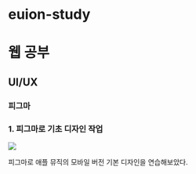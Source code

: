 # euion-study

<h1>웹 공부</h1>

<h2> UI/UX </h2>
<h3> 피그마 <h3>
<h3>1. 피그마로 기초 디자인 작업</h3>
<img src="image/rmFigmaFin.png">
<p> 피그마로 애플 뮤직의 모바일 버전 기본 디자인을 연습해보았다.</p>
<p></P>